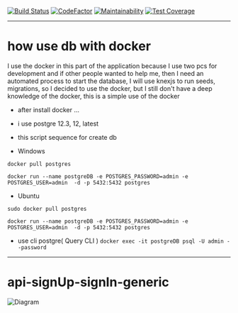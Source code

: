 [![Build Status](https://travis-ci.com/idylicaro/api-signUp-signIn-generic.svg?branch=master)](https://travis-ci.com/idylicaro/api-signUp-signIn-generic)
[![CodeFactor](https://www.codefactor.io/repository/github/idylicaro/api-signup-signin-generic/badge)](https://www.codefactor.io/repository/github/idylicaro/api-signup-signin-generic)
[![Maintainability](https://api.codeclimate.com/v1/badges/f7007fd3e90ed4243ae3/maintainability)](https://codeclimate.com/github/idylicaro/api-signUp-signIn-generic/maintainability)
[![Test Coverage](https://api.codeclimate.com/v1/badges/f7007fd3e90ed4243ae3/test_coverage)](https://codeclimate.com/github/idylicaro/api-signUp-signIn-generic/test_coverage)

---
# how use db with docker
I use the docker in this part of the application because I use two pcs for development and if other people wanted to help me, then I need an automated process to start the database, I will use knexjs to run seeds, migrations, so I decided to use the docker, but I still don't have a deep knowledge of the docker, this is a simple use of the docker 

- after install docker ...

- i use postgre 12.3, 12, latest

- this script sequence for create db

- Windows

``` docker pull postgres ```

``` docker run --name postgreDB -e POSTGRES_PASSWORD=admin -e POSTGRES_USER=admin  -d -p 5432:5432 postgres  ```

- Ubuntu

``` sudo docker pull postgres ```

``` docker run --name postgreDB -e POSTGRES_PASSWORD=admin -e POSTGRES_USER=admin  -d -p 5432:5432 postgres  ```

- use cli postgre( Query CLI )
   ``` docker exec -it postgreDB psql -U admin --password ```
   
---

# api-signUp-signIn-generic
![Diagram](https://github.com/idylicaro/api-condominium/blob/master/Docs/Diagrams/SignUpDiagram.png)
